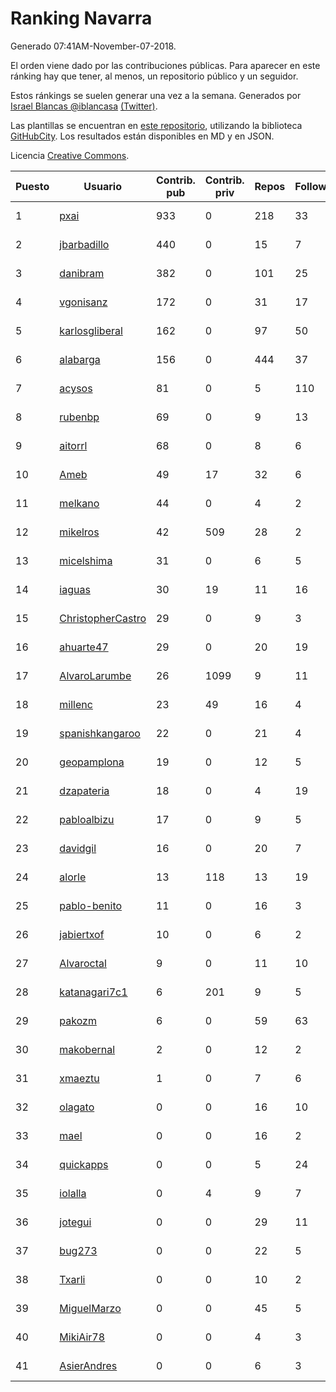 # Ranking Navarra

Generado 07:41AM-November-07-2018.

El orden viene dado por las contribuciones públicas. Para aparecer en este ránking hay que tener, al menos, un repositorio público y un seguidor.

Estos ránkings se suelen generar una vez a la semana. Generados por [Israel Blancas @iblancasa](https://github.com/iblancasa/) [(Twitter)](https://twitter.com/iblancasa).

Las plantillas se encuentran en [este repositorio](https://github.com/iblancasa/GH-Spanish-Ranking), utilizando la biblioteca [GitHubCity](https://github.com/iblancasa/GitHubCity). Los resultados están disponibles en MD y en JSON.

Licencia [Creative Commons](https://creativecommons.org/licenses/by/4.0/).

| Puesto   |  Usuario  | Contrib. pub | Contrib. priv |Repos| Followers | Desde |  Avatar  |
|----------|-----------|--------------|---------------|-----|-----------|-------|----------|
|1|[pxai](https://github.com/pxai)|933|0|218|33|2011-12-02|![pxai]()|
|2|[jbarbadillo](https://github.com/jbarbadillo)|440|0|15|7|2016-01-29|![jbarbadillo]()|
|3|[danibram](https://github.com/danibram)|382|0|101|25|2013-02-21|![danibram]()|
|4|[vgonisanz](https://github.com/vgonisanz)|172|0|31|17|2012-05-03|![vgonisanz]()|
|5|[karlosgliberal](https://github.com/karlosgliberal)|162|0|97|50|2010-02-10|![karlosgliberal]()|
|6|[alabarga](https://github.com/alabarga)|156|0|444|37|2009-12-11|![alabarga]()|
|7|[acysos](https://github.com/acysos)|81|0|5|110|2012-04-18|![acysos]()|
|8|[rubenbp](https://github.com/rubenbp)|69|0|9|13|2011-01-18|![rubenbp]()|
|9|[aitorrl](https://github.com/aitorrl)|68|0|8|6|2010-08-19|![aitorrl]()|
|10|[Ameb](https://github.com/Ameb)|49|17|32|6|2010-09-03|![Ameb]()|
|11|[melkano](https://github.com/melkano)|44|0|4|2|2015-07-04|![melkano]()|
|12|[mikelros](https://github.com/mikelros)|42|509|28|2|2016-09-15|![mikelros]()|
|13|[micelshima](https://github.com/micelshima)|31|0|6|5|2014-12-15|![micelshima]()|
|14|[iaguas](https://github.com/iaguas)|30|19|11|16|2013-04-25|![iaguas]()|
|15|[ChristopherCastro](https://github.com/ChristopherCastro)|29|0|9|3|2011-04-25|![ChristopherCastro]()|
|16|[ahuarte47](https://github.com/ahuarte47)|29|0|20|19|2013-09-30|![ahuarte47]()|
|17|[AlvaroLarumbe](https://github.com/AlvaroLarumbe)|26|1099|9|11|2013-04-25|![AlvaroLarumbe]()|
|18|[millenc](https://github.com/millenc)|23|49|16|4|2014-06-11|![millenc]()|
|19|[spanishkangaroo](https://github.com/spanishkangaroo)|22|0|21|4|2009-10-29|![spanishkangaroo]()|
|20|[geopamplona](https://github.com/geopamplona)|19|0|12|5|2017-01-10|![geopamplona]()|
|21|[dzapateria](https://github.com/dzapateria)|18|0|4|19|2012-01-08|![dzapateria]()|
|22|[pabloalbizu](https://github.com/pabloalbizu)|17|0|9|5|2013-01-09|![pabloalbizu]()|
|23|[davidgil](https://github.com/davidgil)|16|0|20|7|2012-03-04|![davidgil]()|
|24|[alorle](https://github.com/alorle)|13|118|13|19|2013-04-26|![alorle]()|
|25|[pablo-benito](https://github.com/pablo-benito)|11|0|16|3|2015-05-07|![pablo-benito]()|
|26|[jabiertxof](https://github.com/jabiertxof)|10|0|6|2|2013-04-30|![jabiertxof]()|
|27|[Alvaroctal](https://github.com/Alvaroctal)|9|0|11|10|2013-05-29|![Alvaroctal]()|
|28|[katanagari7c1](https://github.com/katanagari7c1)|6|201|9|5|2011-05-03|![katanagari7c1]()|
|29|[pakozm](https://github.com/pakozm)|6|0|59|63|2012-10-26|![pakozm]()|
|30|[makobernal](https://github.com/makobernal)|2|0|12|2|2012-12-01|![makobernal]()|
|31|[xmaeztu](https://github.com/xmaeztu)|1|0|7|6|2011-04-01|![xmaeztu]()|
|32|[olagato](https://github.com/olagato)|0|0|16|10|2009-11-05|![olagato]()|
|33|[mael](https://github.com/mael)|0|0|16|2|2010-02-10|![mael]()|
|34|[quickapps](https://github.com/quickapps)|0|0|5|24|2011-10-15|![quickapps]()|
|35|[iolalla](https://github.com/iolalla)|0|4|9|7|2010-06-17|![iolalla]()|
|36|[jotegui](https://github.com/jotegui)|0|0|29|11|2011-02-28|![jotegui]()|
|37|[bug273](https://github.com/bug273)|0|0|22|5|2010-08-20|![bug273]()|
|38|[Txarli](https://github.com/Txarli)|0|0|10|2|2013-01-24|![Txarli]()|
|39|[MiguelMarzo](https://github.com/MiguelMarzo)|0|0|45|5|2016-09-15|![MiguelMarzo]()|
|40|[MikiAir78](https://github.com/MikiAir78)|0|0|4|3|2013-11-07|![MikiAir78]()|
|41|[AsierAndres](https://github.com/AsierAndres)|0|0|6|3|2016-09-23|![AsierAndres]()|
